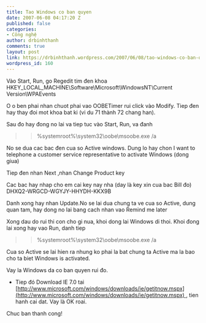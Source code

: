 ```yaml
---
title: Tao Windows co ban quyen
date: 2007-06-08 04:17:20 Z
published: false
categories:
- Công nghệ
author: drbinhthanh
comments: true
layout: post
link: https://drbinhthanh.wordpress.com/2007/06/08/tao-windows-co-ban-quyen/
wordpress_id: 160
---
```


Vào Start, Run, go Regedit tim đen khoa HKEY_LOCAL_MACHINE\Software\Microsoft\WindowsNT\Current Version\WPAEvents




O o ben phai nhan chuot phai vao OOBETimer rui click vào Modify. Tiep đen hay thay đoi mot khoa bat ki (vi du 71 thành 72 chang han).




Sau đo hay đong no lai va tiep tuc vào Start, Run, va đanh





<blockquote>

> 
> %systemroot%\system32\oobe\msoobe.exe /a
> 
> 
</blockquote>




No se dua cac bac đen cua so Active windows. Dung lo hay chon
I want to telephone a customer service representative to activate Windows (dong giua)


Tiep đen nhan Next ,nhan Change Product key





Cac bac hay nhap cho em cai key nay nha (day là key xin cua bac Bill đo)
DHXQ2-WRGCD-WGYJY-HHYDH-KKX9B

Danh xong hay nhan Update.No se lai dua chung ta ve cua so Active, dung quan tam, hay dong no lai bang cach nhan vao Remind me later


Xong dau do rui thi con cho gi nua, khoi dong lai Windows di thoi. Khoi đong lai xong hay vao Run, danh tiep





<blockquote>

> 
> %systemroot%\system32\oobe\msoobe.exe /a
> 
> 
</blockquote>




Cua so Active se lai hien ra nhung ko phai la bat chung ta Active ma la bao cho ta biet Windows is activated.




Vay la Windows da co ban quyen rui đo.




+ Tiep đó Download IE 7.0 tai [http://www.microsoft.com/windows/downloads/ie/getitnow.mspx](http://www.microsoft.com/windows/downloads/ie/getitnow.mspx) , tien hanh cai dat. Vay là OK roai.




Chuc ban thanh cong!
